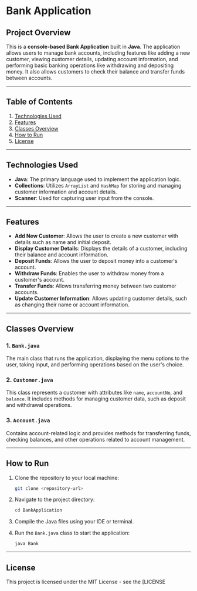 # Bank Application

## Project Overview

This is a **console-based Bank Application** built in **Java**. The application allows users to manage bank accounts, including features like adding a new customer, viewing customer details, updating account information, and performing basic banking operations like withdrawing and depositing money. It also allows customers to check their balance and transfer funds between accounts.

---

## Table of Contents

1. [Technologies Used](#technologies-used)
2. [Features](#features)
3. [Classes Overview](#classes-overview)
4. [How to Run](#how-to-run)
5. [License](#license)

---

## Technologies Used

- **Java**: The primary language used to implement the application logic.
- **Collections**: Utilizes `ArrayList` and `HashMap` for storing and managing customer information and account details.
- **Scanner**: Used for capturing user input from the console.

---

## Features

- **Add New Customer**: Allows the user to create a new customer with details such as name and initial deposit.
- **Display Customer Details**: Displays the details of a customer, including their balance and account information.
- **Deposit Funds**: Allows the user to deposit money into a customer's account.
- **Withdraw Funds**: Enables the user to withdraw money from a customer's account.
- **Transfer Funds**: Allows transferring money between two customer accounts.
- **Update Customer Information**: Allows updating customer details, such as changing their name or account information.

---

## Classes Overview

### 1. `Bank.java`
The main class that runs the application, displaying the menu options to the user, taking input, and performing operations based on the user's choice.

### 2. `Customer.java`
This class represents a customer with attributes like `name`, `accountNo`, and `balance`. It includes methods for managing customer data, such as deposit and withdrawal operations.

### 3. `Account.java`
Contains account-related logic and provides methods for transferring funds, checking balances, and other operations related to account management.

---

## How to Run

1. Clone the repository to your local machine:

    ```bash
    git clone <repository-url>
    ```

2. Navigate to the project directory:

    ```bash
    cd BankApplication
    ```

3. Compile the Java files using your IDE or terminal.

4. Run the `Bank.java` class to start the application:

    ```bash
    java Bank
    ```

---

## License

This project is licensed under the MIT License - see the [LICENSE
